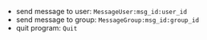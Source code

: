 - send message to user: `MessageUser:msg_id:user_id`
- send message to group: `MessageGroup:msg_id:group_id`
- quit program: `Quit`